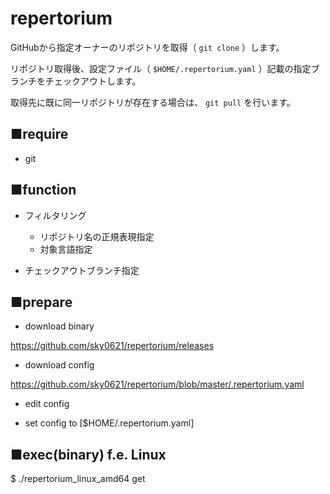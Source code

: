 # repertorium
GitHubから指定オーナーのリポジトリを取得（ `git clone` ）します。

リポジトリ取得後、設定ファイル（ `$HOME/.repertorium.yaml` ）記載の指定ブランチをチェックアウトします。

取得先に既に同一リポジトリが存在する場合は、 `git pull` を行います。

## ■require
- git

## ■function

- フィルタリング
  - リポジトリ名の正規表現指定
  - 対象言語指定

- チェックアウトブランチ指定

## ■prepare
- download binary

https://github.com/sky0621/repertorium/releases

- download config

https://github.com/sky0621/repertorium/blob/master/.repertorium.yaml

- edit config

- set config to [$HOME/.repertorium.yaml]

## ■exec(binary) f.e. Linux
$ ./repertorium_linux_amd64 get
